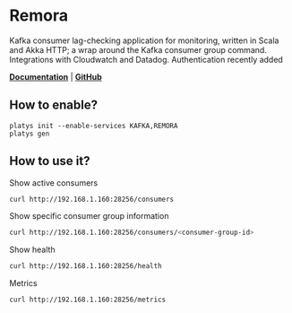 # Remora

Kafka consumer lag-checking application for monitoring, written in Scala and Akka HTTP; a wrap around the Kafka consumer group command. Integrations with Cloudwatch and Datadog. Authentication recently added 

**[Documentation](https://github.com/zalando-incubator/remora)** | **[GitHub](https://github.com/zalando-incubator/remora)**

## How to enable?

```
platys init --enable-services KAFKA,REMORA
platys gen
```

## How to use it?

Show active consumers

```bash
curl http://192.168.1.160:28256/consumers
```

Show specific consumer group information

```bash
curl http://192.168.1.160:28256/consumers/<consumer-group-id>
```

Show health

```bash
curl http://192.168.1.160:28256/health
```

Metrics

```bash
curl http://192.168.1.160:28256/metrics
```
